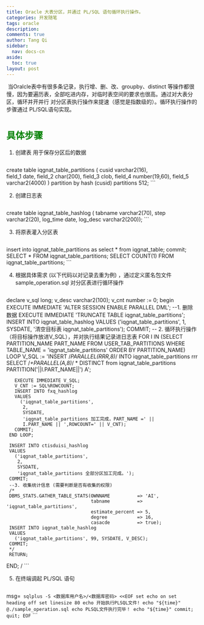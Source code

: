 ```yaml
---
title: Oracle 大表分区，并通过 PL/SQL 语句循环执行操作。
categories: 开发随笔
tags: oracle
description: 
comments: true
author: Tang Qi
sidebar:
  nav: docs-cn
aside:
  toc: true
layout: post
---
```


​	当Oralcle表中有很多条记录，执行增、删、改、groupby、distinct 等操作都很慢，因为要遍历表，全部吃进内存，对临时表空间的要求也很高。通过对大表分区，循环并开并行 对分区表执行操作来提速（感觉是指数级的）。循环执行操作的步骤通过 PL/SQL语句实现。

<!--more-->

# <font face="黑体" color=green size=5>具体步骤</font>

1.  创建表 用于保存分区后的数据

     ```sql
   create table iqgnat_table_partitions (
   cusid  varchar2(16),  
   field_1 date, 
   field_2 char(200), 
   field_3 clob, 
   field_4 number(19,60), 
   field_5 varchar2(4000)
   ) partition by hash (cusid) partitions 512;
    ```

2.  创建日志表

     ```sql
   create table iqgnat_table_hashlog
   (
   tabname varchar2(70),
   step varchar2(20),
   log_time date,
   log_desc varchar2(200));
    ```

3.  将原表灌入分区表

     ```sql
   insert into iqgnat_table_partitions as select * from iqgnat_table;
   commit;
   SELECT * FROM iqgnat_table_partitions;
   SELECT COUNT(1) FROM iqgnat_table_partitions;
    ```

4.  根据具体需求 (以下代码以对记录去重为例) ，通过定义匿名包文件 sample_operation.sql 对分区表进行循环操作

     ```sql
   declare
     v_sql  long;
     v_desc varchar2(100);
     v_cnt  number := 0;
   begin
     EXECUTE IMMEDIATE 'ALTER SESSION ENABLE PARALLEL DML';
     --1. 删除数据
     EXECUTE IMMEDIATE 'TRUNCATE TABLE iqgnat_table_partitions';
     INSERT INTO iqgnat_table_hashlog
     VALUES
       ('iqgnat_table_partitions',
        1,
        SYSDATE,
        '清空目标表 iqgnat_table_partitions');
     COMMIT;
     -- 2. 循环执行操作（将目标操作放进V_SQL），并对执行结果记录进日志表
     FOR I IN (SELECT PARTITION_NAME PART_NAME
                 FROM USER_TAB_PARTITIONS
                WHERE TABLE_NAME = 'iqgnat_table_partitions'
                ORDER BY PARTITION_NAME) LOOP
       V_SQL := 'INSERT /*PARALLEL(RRR,8)*/ INTO
                iqgnat_table_partitions
                rrr SELECT /*+PARALLEL(A,8)*/ * DISTINCT from iqgnat_table_partitions PARTITION('||I.PART_NAME||')  A';
     
       EXECUTE IMMEDIATE V_SQL;
       V_CNT := SQL%ROWCOUNT;
       INSERT INTO fxq_hashlog
       VALUES
         ('iqgnat_table_partitions',
          2,
          SYSDATE,
          'iqgnat_table_partitions 加工完成，PART_NAME =' ||
          I.PART_NAME || ',ROWCOUNT=' || V_CNT);
       COMMIT;
     END LOOP;
   
     INSERT INTO ctisduisi_hashlog
     VALUES
       ('iqgnat_table_partitions',
        2,
        SYSDATE,
        'iqgnat_table_partitions 全部分区加工完成。');
     COMMIT;
     --3. 收集统计信息 (需要判断是否有收集的权限)
     /*
     DBMS_STATS.GATHER_TABLE_STATS(OWNNAME          => 'AI',
                                   tabname          => 'iqgnat_table_partitions',
                                   estimate_percent => 5,
                                   degree           => 16,
                                   casacde          => true);
     INSERT INTO iqgnat_table_hashlog
     VALUES
       ('iqgnat_table_partitions', 99, SYSDATE, V_DESC);
     COMMIT;
     */
     RETURN;
   END;
   /
    ```

   

5.  在终端调起 PL/SQL 语句

     ```shell
   msg=`
   sqlplus -S <数据库用户名>/<数据库密码> <<EOF
   set echo on
   set heading off
   set linesize 80
   echo 开始执行PLSQL文件!
   echo "${time}"
   @./sample_operation.sql
   echo PLSQL文件执行完毕！
   echo "${time}"
   commit;
   quit;
   EOF`
    ```

   

   



